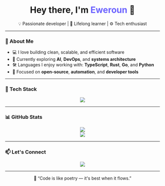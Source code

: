 <h1 align="center">Hey there, I'm <span style="color:#6C63FF">Eweroun</span> 👋</h1>
<p align="center">💡 Passionate developer | 🧠 Lifelong learner | ⚙️ Tech enthusiast</p>

---

### 🧭 About Me

- 💻 I love building clean, scalable, and efficient software
- 🌱 Currently exploring **AI**, **DevOps**, and **systems architecture**
- 🛠️ Languages I enjoy working with: **TypeScript**, **Rust**, **Go**, and **Python**
- 🎯 Focused on **open-source**, **automation**, and **developer tools**

---

### 🔧 Tech Stack

<p align="center">
  <img src="https://skillicons.dev/icons?i=ts,js,py,go,rust,nodejs,react,vue,tailwind,docker,kubernetes,linux,git" />
</p>

---

### 📊 GitHub Stats

<p align="center">
  <img src="https://github-readme-stats.vercel.app/api?username=EwerounDev&show_icons=true&theme=tokyonight&hide=prs" />
  <br />
  <img src="https://github-readme-streak-stats.herokuapp.com/?user=EwerounDev&theme=tokyonight" />
</p>

---

### 📫 Let's Connect

<p align="center">
  <a href="mailto:nexalithdev@gmail.com">
    <img src="https://img.shields.io/badge/Email-D14836?style=for-the-badge&logo=gmail&logoColor=white" />
  </a>
</p>

---

<p align="center">💬 “Code is like poetry — it's best when it flows.”</p>
